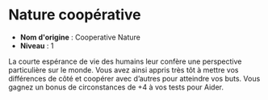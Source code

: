 # Nature coopérative

 * **Nom d'origine** : Cooperative Nature
 * **Niveau** : 1


<p>La courte espérance de vie des humains leur confère une perspective particulière sur le monde. Vous avez ainsi appris très tôt à mettre vos différences de côté et coopérer avec d’autres pour atteindre vos buts. Vous gagnez un bonus de circonstances de +4 à vos tests pour Aider.</p>